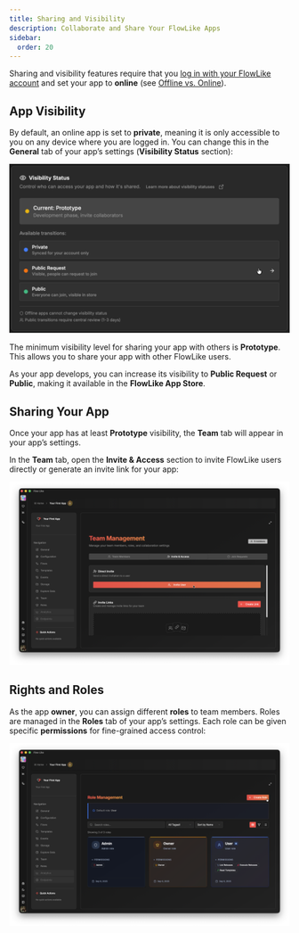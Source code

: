 ```yaml
---
title: Sharing and Visibility
description: Collaborate and Share Your FlowLike Apps
sidebar:
  order: 20
---
```


Sharing and visibility features require that you [log in with your FlowLike account](/start/login/) and set your app to **online** (see [Offline vs. Online](/apps/offline-online/)).

## App Visibility

By default, an online app is set to **private**, meaning it is only accessible to you on any device where you are logged in. You can change this in the **General** tab of your app’s settings (**Visibility Status** section):

![A screenshot of FlowLike Desktop showing how to change the visibility status of an app](../../../assets/AppVisibilitySettings.webp)

The minimum visibility level for sharing your app with others is **Prototype**. This allows you to share your app with other FlowLike users.

As your app develops, you can increase its visibility to **Public Request** or **Public**, making it available in the **FlowLike App Store**.

## Sharing Your App

Once your app has at least **Prototype** visibility, the **Team** tab will appear in your app’s settings.

In the **Team** tab, open the **Invite & Access** section to invite FlowLike users directly or generate an invite link for your app:

![A screenshot of FlowLike Desktop showing how to invite others to apps and manage teams](../../../assets/ShareApps.webp)

## Rights and Roles

As the app **owner**, you can assign different **roles** to team members. Roles are managed in the **Roles** tab of your app’s settings. Each role can be given specific **permissions** for fine-grained access control:

![A screenshot of FlowLike Desktop showing how to create custom roles within an app with fine-grained permission attributes](../../../assets/RightsAndRoles.webp)

